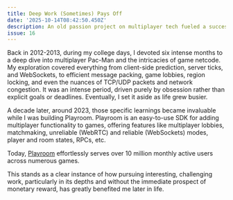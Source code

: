 ```yaml
---
title: Deep Work (Sometimes) Pays Off
date: '2025-10-14T08:42:50.450Z'
description: An old passion project on multiplayer tech fueled a successful product ten years later.
issue: 16
---
```


<!-- Back in 2012-2013, when i was in college, i spent six whole months doing deep-dive on making a multiplayer pacman, but also on multiplayer tech itself. Going from client-side prediction, server ticks, websockets, efficient message packing, game lobbies and region locking players to closest server, even down to tcp/udp packets and network congestions etc. It was intense. There was no explicit goal or deadlines just pure obsession. I eventually gave up and life became busier.

But those specific learnings helped a lot when I was writing Playroom in 2023, about a decade later. Playroom is an easy-to-use SDK for adding multiplayer to your games and comes with multiplayer lobby, matchmaking, unreliable (webrtc) and reliable (websockets) mode, etc.

Playroom now serves 10M+ MAUs across many games effortlessly.

This is just one firm instance of how doing interesting hard things for no immediate monetary rewards has benefitted me later. -->

Back in 2012-2013, during my college days, I devoted six intense months to a deep dive into multiplayer Pac-Man and the intricacies of game netcode. My exploration covered everything from client-side prediction, server ticks, and WebSockets, to efficient message packing, game lobbies, region locking, and even the nuances of TCP/UDP packets and network congestion. It was an intense period, driven purely by obsession rather than explicit goals or deadlines. Eventually, I set it aside as life grew busier.

A decade later, around 2023, those specific learnings became invaluable while I was building Playroom. Playroom is an easy-to-use SDK for adding multiplayer functionality to games, offering features like multiplayer lobbies, matchmaking, unreliable (WebRTC) and reliable (WebSockets) modes, player and room states, RPCs, etc.

Today, [Playroom](https://docs.joinplayroom.com) effortlessly serves over 10 million monthly active users across numerous games.

This stands as a clear instance of how pursuing interesting, challenging work, particularly in its depths and without the immediate prospect of monetary reward, has greatly benefited me later in life.